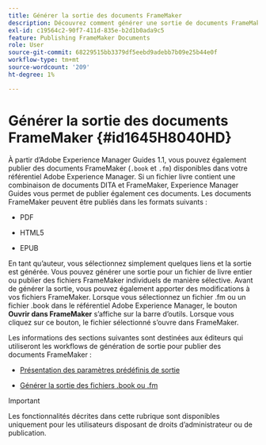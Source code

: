 ```yaml
---
title: Générer la sortie des documents FrameMaker
description: Découvrez comment générer une sortie de documents FrameMaker dans les guides AEM pour les publier au format PDF, HTML5 et EPUB.
exl-id: c19564c2-90f7-411d-835e-b2d1b0ada9c5
feature: Publishing FrameMaker Documents
role: User
source-git-commit: 68229515bb3379df5eebd9adebb7b09e25b44e0f
workflow-type: tm+mt
source-wordcount: '209'
ht-degree: 1%

---
```


# Générer la sortie des documents FrameMaker {#id1645H8040HD}

À partir d’Adobe Experience Manager Guides 1.1, vous pouvez également publier des documents FrameMaker \(`.book` et `.fm`\) disponibles dans votre référentiel Adobe Experience Manager. Si un fichier livre contient une combinaison de documents DITA et FrameMaker, Experience Manager Guides vous permet de publier également ces documents. Les documents FrameMaker peuvent être publiés dans les formats suivants :

- PDF

- HTML5

- EPUB


En tant qu’auteur, vous sélectionnez simplement quelques liens et la sortie est générée. Vous pouvez générer une sortie pour un fichier de livre entier ou publier des fichiers FrameMaker individuels de manière sélective. Avant de générer la sortie, vous pouvez également apporter des modifications à vos fichiers FrameMaker. Lorsque vous sélectionnez un fichier .fm ou un fichier .book dans le référentiel Adobe Experience Manager, le bouton **Ouvrir dans FrameMaker** s’affiche sur la barre d’outils. Lorsque vous cliquez sur ce bouton, le fichier sélectionné s’ouvre dans FrameMaker.

Les informations des sections suivantes sont destinées aux éditeurs qui utiliseront les workflows de génération de sortie pour publier des documents FrameMaker :

- [Présentation des paramètres prédéfinis de sortie](fm-output-understand-presets.md#)

- [Générer la sortie des fichiers .book ou .fm](fm-output-generate.md#)

>[!IMPORTANT]
>
> Les fonctionnalités décrites dans cette rubrique sont disponibles uniquement pour les utilisateurs disposant de droits d’administrateur ou de publication.
